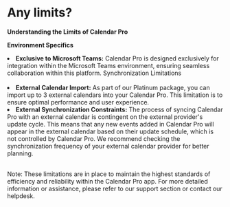 # Any limits?

<p class="no-margin"><b>Understanding the Limits of Calendar Pro</b></p>

<p><b>Environment Specifics</b></p> 
<li><b>Exclusive to Microsoft Teams:</b> Calendar Pro is designed exclusively for integration within the Microsoft Teams environment, ensuring seamless collaboration within this platform.
Synchronization Limitations</li>
</br>


<li><b>External Calendar Import:</b> As part of our Platinum package, you can import up to 3 external calendars into your Calendar Pro. This limitation is to ensure optimal performance and user experience.</li>
<li><b>External Synchronization Constraints:</b> The process of syncing Calendar Pro with an external calendar is contingent on the external provider's update cycle.
This means that any new events added in Calendar Pro will appear in the external calendar based on their update schedule, which is not controlled by Calendar Pro. We recommend checking the synchronization frequency of your external calendar provider for better planning.</li>
</br>
<p>Note: These limitations are in place to maintain the highest standards of efficiency and reliability within the Calendar Pro app. For more detailed information or assistance, please refer to our support section or contact our helpdesk.</p>

<Hubspot />